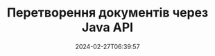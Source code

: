 ---
############################# Static ############################
layout: "landing"
date: 2024-02-27T06:39:57
draft: false

product: "Conversion"
product_tag: "conversion"
platform: Java
platform_tag: java

############################# Drop-down ############################
supported_platforms:
  items:
    # supported_platforms loop
    - title: ".NET"
      tag: "net"
    # supported_platforms loop
    - title: "Java"
      tag: "java"
    # supported_platforms loop
    - title: "Node.js"
      tag: "nodejs-java" 
    # supported_platforms loop
    - title: "Python"
      tag: "python-net" 

############################# Head ############################
head_title: "API перетворення документів Java | Конвертуйте PDF, Word, Excel, PPTX, HTML і зображення"
head_description: "API перетворення документів Java. Конвертуйте PDF, Word, DOC, DOCX, Excel, електронні таблиці, PPT, PPTX, HTML, PSD, MPT, MPP, електронну пошту, MSG, EMLX, AutoCAD і формати файлів зображень."

############################# Header ############################
title: "Перетворення документів через Java API"
description: "Потужний API для перетворення файлів PDF, Microsoft Office, HTML, електронних книг і зображень"
words:
  for: "for"

actions:
  main: "Безкоштовне завантаження Maven"
  main_link: "https://releases.groupdocs.com/java/repo/com/groupdocs/groupdocs-conversion/"
  alt: "Ліцензування"
  alt_link: "https://purchase.groupdocs.com/pricing/conversion/java"
  title: "Готові почати?"
  description: "Спробуйте функції GroupDocs.Conversion безкоштовно або подайте запит на ліцензію"

release:
  title: "Випущено версію {0}"
  notes: "Подивіться, що нового"
  downloads: "Завантаження"
  link: "https://releases.groupdocs.com/conversion/java/release-notes/latest/"

code:
  title: "Як конвертувати PDF-файли в Java"
  more: "Більше прикладів"
  more_link: "https://github.com/groupdocs-conversion/GroupDocs.Conversion-for-Java"
  install: |
    <dependencies>
      <dependency>
        <groupId>com.groupdocs</groupId>
        <artifactId>groupdocs-conversion</artifactId>
        <version>{0}</version>
      </dependency>
    </dependencies>

    <repositories>
      <repository>
        <id>repository.groupdocs.com</id>
        <name>GroupDocs Repository</name>
        <url>https://repository.groupdocs.com/repo/</url>
      </repository>
    </repositories>
  content: |
    ```java {style=abap}
    // Завантажте вихідний файл PDF 
    Converter converter = new Converter("resume.pdf");
    
    // Встановіть параметри конвертації  
    WordProcessingConvertOptions convertOptions = 
        new WordProcessingConvertOptions();

    // Перетворення PDF на DOCX
    converter.convert("resume.docx", convertOptions);
    ```
############################# Overview ############################
overview:
  enable: true
  title: "Короткий огляд GroupDocs.Conversion"
  description: "Дослідіть можливості API для швидкого й бездоганного перетворення файлів PDF, Microsoft Office, HTML, електронних книг і зображень у програмах Java"
  features:
    # feature loop
    - title: "Спрощене перетворення"
      content: "За допомогою GroupDocs.Conversion API ви можете легко конвертувати документи різноманітних форматів у PDF, Microsoft Office, HTML, електронні книги та файли зображень. API надає гнучкі та надійні параметри, забезпечуючи цілісність вмісту та структури документа протягом усього процесу перетворення."

    # feature loop
    - title: "Легке перемикання між форматами"
      content: "Процес використання GroupDocs.Conversion API неймовірно простий, вимагає лише одного методу та набору параметрів для легкого перемикання між різними форматами."

    # feature loop
    - title: "Кросплатформна сумісність"
      content: "Ознайомтеся з рішенням для конвертації з притаманною міжплатформною сумісністю, що обслуговує ширшу базу користувачів і забезпечує оптимальну продуктивність у різних середовищах для всіх ваших вимог щодо конвертації документів."

############################# Platforms ############################
platforms:
  enable: true
  title: "Незалежність від платформи"
  description: "GroupDocs.Conversion для Java підтримує такі операційні системи, фреймворки та менеджери пакетів"
  items:
    # platform loop
    - title: "Amazon"
      image: "amazon"
    # platform loop
    - title: "Docker"
      image: "docker"
    # platform loop
    - title: "Azure"
      image: "azure"
    # platform loop
    - title: "Eclipse"
      image: "eclipse"
    # platform loop
    - title: "IntelliJ"
      image: "intellij"
    # platform loop
    - title: "Windows"
      image: "windows"
    # platform loop
    - title: "Linux"
      image: "linux"
    # platform loop
    - title: "Maven"
      image: "maven"


############################# File formats ############################
formats:
  enable: true
  title: "Підтримувані формати файлів"
  description: |
    GroupDocs.Conversion для Java підтримує операції з такими [форматами файлів](https://docs.groupdocs.com/conversion/java/supported-file-formats/).
  groups:
    # group loop
    - color: "green"
      content: |
        ### Формати документів
        * **Documents:** PDF, XPS, TEX
        * **Word:** DOC, DOCX, DOCM, DOT, DOTX, DOTM, RTF, TXT
        * **PowerPoint:** PPT, PPTX, PPS, PPSX, ODP, OTP
        * **Excel:** XLS, XLSX, XLSM, XLSB, XLTM, XLTX, XLT, XLAM
        * **Visio:** VSDX, VSDM, VSSX, VSTX, VSTM, VSSM, VSX, VTX, VDX
        * **OpenDocument:** ODT, OTT, ODS
    # group loop
    - color: "blue"
      content: |
        ### Зображення та мультимедіа
        * **Images:** BMP, JPEG, PNG, GIF, TIFF, SVG, PS
        * **Diagram:** VSDX, DRAW, LUCIDCHART
        * **CAD & GIS:** DWG, DXF, DWF, IFC, SHP, KML, GEOJSON
        * **Audio:** MP3, WAV, FLAC, AAC, OGG
        * **Video:** MP4, AVI, MKV, MOV, WMV
        * **3D & Vector:** SVG, AI, EPS, CDR, STL, OBJ, FBX, DAE, GLB     
      # group loop
    - color: "red"
      content: |
        ### Інші формати        
        * **eBook:** EPUB, MOBI, AZW, FB2
        * **Web:**  HTML, MHTML, MHT
        * **Archives:** ZIP, TAR, RAR, 7Z, BZ2, GZ
        * **Email & Outlook:** PST, OST, MSG, EML
        * **Finance:** QFX, OFX
        * **OneNote:**  ONE

############################# Features ############################
features:
  enable: true
  title: "Функції GroupDocs.Conversion"
  description: "Легко конвертуйте PDF-документи та офісні документи у HTML, JPG, PNG, BMP, TIFF, SVG та багато інших форматів. API GroupDocs.Conversion для Java створено для зручності використання та інтеграції у ваш проект. Він підтримує всі популярні формати документів із можливістю налаштування процесу перетворення."

  items:
    # feature loop
    - icon: "merge"
      title: "Багатоформатне перетворення"
      content: "Легко конвертуйте файли між різними форматами, включаючи PDF, DOCX, XLSX, PPTX тощо."

    # feature loop
    - icon: "split"
      title: "Вихід високої точності"
      content: "Зберігайте оригінальну якість і форматування документів під час процесу перетворення."

    # feature loop
    - icon: "move"
      title: "Перетворення кількох файлів"
      content: "Перетворюйте кілька файлів і об’єднуйте їх в архів, спрощуючи організацію перетвореного вмісту."

    # feature loop
    - icon: "remove"
      title: "Багатосторінковий документ із зображеннями"
      content: "Перетворюйте багатосторінкові документи на зображення сторінка за сторінкою, забезпечуючи точний контроль над процесом трансформації та полегшуючи вилучення та аналіз документів на основі зображень."

    # feature loop
    - icon: "rotate"
      title: "Настроювані параметри"
      content: "Тонко налаштуйте такі параметри перетворення, як роздільна здатність, якість і макет, щоб відповідати конкретним вимогам."

    # feature loop
    - icon: "swap"
      title: "Безпечна обробка"
      content: "Забезпечте конфіденційність даних за допомогою параметрів перетворення файлів, захищених паролем."

    # feature loop
    - icon: "extract"
      title: "Інтеграція API"
      content: "Бездоганно інтегруйте можливості перетворення у ваші додатки Java, зробивши це бездоганною частиною вашого робочого процесу."

    # feature loop
    - icon: "orientation"
      title: "Надійне перетворення"
      content: "Забезпечте надійне та безпомилкове перетворення файлів, гарантуючи точність і цілісність ваших перетворених документів."

    # feature loop
    - icon: "preview"
      title: "Конвертувати документи з архіву"
      content: "Витягуйте та конвертуйте документи з архівів, уможливлюючи перетворення вмісту, що зберігається в стиснених файлах."

############################# Code samples ############################
code_samples:
  enable: true
  title: "Зразки коду"
  description: "Деякі випадки використання типових операцій GroupDocs.Conversion для Java"
  items:
    # code sample loop
    - title: "Перетворення PDF на зображення"
      content: |
        Поширений сценарій передбачає перетворення цілого PDF-документа або певних сторінок на колекцію зображень. GroupDocs.Conversion для Java пропонує можливість конвертувати PDF-файли в різні формати зображень, наприклад TIFF, JPG, PNG, GIF, BMP тощо.  
        Ви можете вибрати бажаний формат зображення за допомогою класу ImageFileType.
        {{< landing/code title="Перетворення PDF в PNG на Java">}}
        ```java {style=abap}
        import com.groupdocs.conversion.Converter;
        import com.groupdocs.conversion.filetypes.ImageFileType;
        import com.groupdocs.conversion.options.convert.ImageConvertOptions;
        //...

        // Завантажте вихідний файл PDF
        Converter converter = new Converter("resume.pdf");
        
        // Встановіть параметри перетворення та вкажіть тип вихідного зображення
        ImageConvertOptions convertOptions = new ImageConvertOptions();
        convertOptions.setFormat(ImageFileType.Png);

        // Перетворіть кожну сторінку документа PDF у формат PNG
        converter.convert("page.png", convertOptions);
        ```
        {{< /landing/code >}}
    # code sample loop
    - title: "Перетворення сегмента великого документа"
      content: |
        За допомогою GroupDocs.Conversion для Java ви можете без зусиль конвертувати певні сторінки з великого документа.  
        У вас є два способи зробити це, залежно від ваших вимог. Ви можете конвертувати низку сторінок або окремі сторінки.
        {{< landing/code title="Перетворіть DOCX (сторінки 2-4) у PDF на Java">}}
        ```java {style=abap}   
        import com.groupdocs.conversion.Converter;
        import com.groupdocs.conversion.options.convert.PdfConvertOptions;
        //...

        // Завантажте вихідний файл DOCX
        Converter converter = new Converter("booklet.docx");
           
        // Встановіть параметри та вкажіть діапазон сторінок для конвертації
        PdfConvertOptions convertOptions = new PdfConvertOptions();
        convertOptions.setPageNumber(2);
        convertOptions.setPagesCount(3);

        // Перетворіть сторінки 2-4 на PDF
        converter.convert("pages-2-4.pdf", convertOptions);
        ```
        {{< /landing/code >}}
        
---